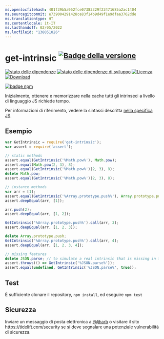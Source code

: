```yaml
---
ms.openlocfilehash: 401f39b5a952fce07383329f23471685a2ac1404
ms.sourcegitcommit: e739004291428ce83f14b9d49f1e9dfaa3762dde
ms.translationtype: HT
ms.contentlocale: it-IT
ms.lasthandoff: 02/05/2022
ms.locfileid: "138051026"
---
```

# <a name="get-intrinsic-supversion-badgenpm-version-svgpackage-urlsup"></a>get-intrinsic <sup>[![Badge della versione][npm-version-svg]][package-url]</sup>

[![stato delle dipendenze][deps-svg]][deps-url]
[![stato delle dipendenze di sviluppo][dev-deps-svg]][dev-deps-url]
[![Licenza][license-image]][license-url]
[![Download][downloads-image]][downloads-url]

[![badge npm][npm-badge-png]][package-url]

Inizialmente, ottenere e memorizzare nella cache tutti gli intrinseci a livello di linguaggio JS richiede tempo.

Per informazioni di riferimento, vedere la sintassi descritta [nella specifica JS](https://tc39.es/ecma262/#sec-well-known-intrinsic-objects).

## <a name="example"></a>Esempio

```js
var GetIntrinsic = require('get-intrinsic');
var assert = require('assert');

// static methods
assert.equal(GetIntrinsic('%Math.pow%'), Math.pow);
assert.equal(Math.pow(2, 3), 8);
assert.equal(GetIntrinsic('%Math.pow%')(2, 3), 8);
delete Math.pow;
assert.equal(GetIntrinsic('%Math.pow%')(2, 3), 8);

// instance methods
var arr = [1];
assert.equal(GetIntrinsic('%Array.prototype.push%'), Array.prototype.push);
assert.deepEqual(arr, [1]);

arr.push(2);
assert.deepEqual(arr, [1, 2]);

GetIntrinsic('%Array.prototype.push%').call(arr, 3);
assert.deepEqual(arr, [1, 2, 3]);

delete Array.prototype.push;
GetIntrinsic('%Array.prototype.push%').call(arr, 4);
assert.deepEqual(arr, [1, 2, 3, 4]);

// missing features
delete JSON.parse; // to simulate a real intrinsic that is missing in the environment
assert.throws(() => GetIntrinsic('%JSON.parse%'));
assert.equal(undefined, GetIntrinsic('%JSON.parse%', true));
```

## <a name="tests"></a>Test
È sufficiente clonare il repository, `npm install`, ed eseguire `npm test`

## <a name="security"></a>Sicurezza

Inviare un messaggio di posta elettronica a [@ljharb](https://github.com/ljharb) o visitare il sito https://tidelift.com/security se si deve segnalare una potenziale vulnerabilità di sicurezza.

[package-url]: https://npmjs.org/package/get-intrinsic
[npm-version-svg]: http://versionbadg.es/ljharb/get-intrinsic.svg
[deps-svg]: https://david-dm.org/ljharb/get-intrinsic.svg
[deps-url]: https://david-dm.org/ljharb/get-intrinsic
[dev-deps-svg]: https://david-dm.org/ljharb/get-intrinsic/dev-status.svg
[dev-deps-url]: https://david-dm.org/ljharb/get-intrinsic#info=devDependencies
[npm-badge-png]: https://nodei.co/npm/get-intrinsic.png?downloads=true&stars=true
[license-image]: https://img.shields.io/npm/l/get-intrinsic.svg
[license-url]: LICENSE
[downloads-image]: https://img.shields.io/npm/dm/get-intrinsic.svg
[downloads-url]: https://npm-stat.com/charts.html?package=get-intrinsic
